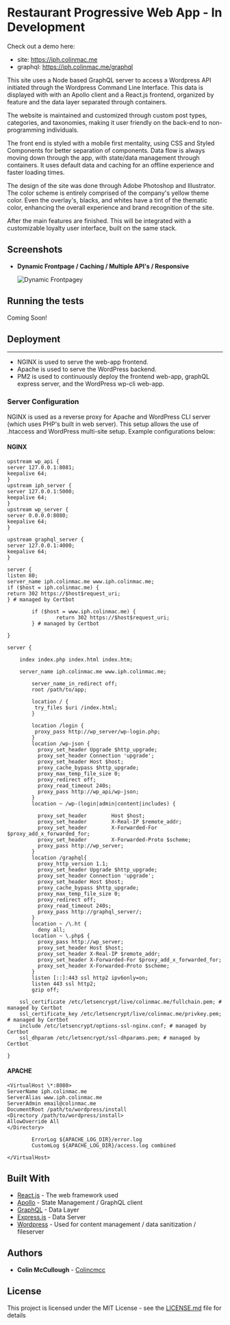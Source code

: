 # Restaurant Progressive Web App - In Development

Check out a demo here:

- site: https://iph.colinmac.me
- graphql: https://iph.colinmac.me/graphql

This site uses a Node based GraphQL server to access a Wordpress API initiated through the Wordpress Command Line Interface. This data is displayed with with an Apollo client and a React.js frontend, organized by feature and the data layer separated through containers.

The website is maintained and customized through custom post types, categories, and taxonomies, making it user friendly on the back-end to non-programming individuals.

The front end is styled with a mobile first mentality, using CSS and Styled Components for better separation of components. Data flow is always moving down through the app, with state/data management through containers. It uses default data and caching for an offline experience and faster loading times.

The design of the site was done through Adobe Photoshop and Illustrator. The color scheme is entirely comprised of the company's yellow theme color. Even the overlay's, blacks, and whites have a tint of the thematic color, enhancing the overall experience and brand recognition of the site.

After the main features are finished. This will be integrated with a customizable loyalty user interface, built on the same stack.

## Screenshots

- **Dynamic Frontpage / Caching / Multiple API's / Responsive**

  ![Dynamic Frontpagey](https://i.imgur.com/gTSgdlz.gif)

## Running the tests

Coming Soon!

## Deployment

---

- NGINX is used to serve the web-app frontend.
- Apache is used to serve the WordPress backend.
- PM2 is used to continuously deploy the frontend web-app, graphQL express server, and the WordPress wp-cli web-app.

### Server Configuration

NGINX is used as a reverse proxy for Apache and WordPress CLI server (which uses PHP's built in web server). This setup allows the use of .htaccess and WordPress multi-site setup. Example configurations below:

#### NGINX

```
upstream wp_api {
server 127.0.0.1:8081;
keepalive 64;
}
upstream iph_server {
server 127.0.0.1:5000;
keepalive 64;
}
upstream wp_server {
server 0.0.0.0:8080;
keepalive 64;
}

upstream graphql_server {
server 127.0.0.1:4000;
keepalive 64;
}

server {
listen 80;
server_name iph.colinmac.me www.iph.colinmac.me;
if ($host = iph.colinmac.me) {
return 302 https://$host$request_uri;
} # managed by Certbot

        if ($host = www.iph.colinmac.me) {
                return 302 https://$host$request_uri;
        } # managed by Certbot

}

server {

    index index.php index.html index.htm;

    server_name iph.colinmac.me www.iph.colinmac.me;

        server_name_in_redirect off;
        root /path/to/app;

        location / {
         try_files $uri /index.html;
        }

        location /login {
         proxy_pass http://wp_server/wp-login.php;
        }
        location /wp-json {
          proxy_set_header Upgrade $http_upgrade;
          proxy_set_header Connection 'upgrade';
          proxy_set_header Host $host;
          proxy_cache_bypass $http_upgrade;
          proxy_max_temp_file_size 0;
          proxy_redirect off;
          proxy_read_timeout 240s;
          proxy_pass http://wp_api/wp-json;
        }
        location ~ /wp-(login|admin|content|includes) {

          proxy_set_header        Host $host;
          proxy_set_header        X-Real-IP $remote_addr;
          proxy_set_header        X-Forwarded-For $proxy_add_x_forwarded_for;
          proxy_set_header        X-Forwarded-Proto $scheme;
          proxy_pass http://wp_server;
        }
        location /graphql{
          proxy_http_version 1.1;
          proxy_set_header Upgrade $http_upgrade;
          proxy_set_header Connection 'upgrade';
          proxy_set_header Host $host;
          proxy_cache_bypass $http_upgrade;
          proxy_max_temp_file_size 0;
          proxy_redirect off;
          proxy_read_timeout 240s;
          proxy_pass http://graphql_server/;
        }
        location ~ /\.ht {
          deny all;
        location ~ \.php$ {
          proxy_pass http://wp_server;
          proxy_set_header Host $host;
          proxy_set_header X-Real-IP $remote_addr;
          proxy_set_header X-Forwarded-For $proxy_add_x_forwarded_for;
          proxy_set_header X-Forwarded-Proto $scheme;
        }
        listen [::]:443 ssl http2 ipv6only=on;
        listen 443 ssl http2;
        gzip off;

    ssl_certificate /etc/letsencrypt/live/colinmac.me/fullchain.pem; # managed by Certbot
    ssl_certificate_key /etc/letsencrypt/live/colinmac.me/privkey.pem; # managed by Certbot
    include /etc/letsencrypt/options-ssl-nginx.conf; # managed by Certbot
    ssl_dhparam /etc/letsencrypt/ssl-dhparams.pem; # managed by Certbot

}

```

#### APACHE

```
<VirtualHost \*:8080>
ServerName iph.colinmac.me
ServerAlias www.iph.colinmac.me
ServerAdmin email@colinmac.me
DocumentRoot /path/to/wordpress/install
<Directory /path/to/wordpress/install>
AllowOverride All
</Directory>

        ErrorLog ${APACHE_LOG_DIR}/error.log
        CustomLog ${APACHE_LOG_DIR}/access.log combined

</VirtualHost>
```
## Built With

- [React.js](https://reactjs.org/) - The web framework used
- [Apollo](https://www.apollographql.com/) - State Management / GraphQL client
- [GraphQL](https://graphql.org/) - Data Layer
- [Express.js](https://expressjs.com/) - Data Server
- [Wordpress](https://wordpress.org/) - Used for content management / data sanitization / fileserver

## Authors

- **Colin McCullough** - [Colincmcc](https://github.com/colincmcc)

## License

This project is licensed under the MIT License - see the [LICENSE.md](LICENSE.md) file for details

